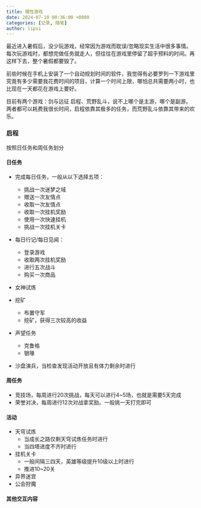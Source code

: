```yaml
---
title: 理性游戏
date: 2024-07-10 00:36:00 +0800
categories: [记录, 随笔]
author: lipsi
---
```


最近进入暑假后，没少玩游戏，经常因为游戏而耽误/忽略现实生活中很多事情。每次玩游戏时，都想完做任务就走人，但往往在游戏里停留了超乎预料的时间。再这样下去，整个暑假都要毁了。

前些时候在手机上安装了一个自动规划时间的软件，我觉得有必要罗列一下游戏里究竟有多少需要我花费时间的项目，计算一个时间上限，哪怕总共需要两小时，也比现在一天都花在游戏上要好。

目前有两个游戏：剑与远征 启程、荒野乱斗，说不上哪个是主游，哪个是副游。两者都可以耗费我很长时间，启程依靠其极多的任务，而荒野乱斗依靠其带来的欢乐。

### 启程
按照日任务和周任务划分
#### 日任务
* 完成每日任务，一般从以下选择五项：
    * 挑战一次迷梦之域
    * 赠送一次友情点
    * 收取一次友情点
    * 收取一次挂机奖励
    * 使用一次快速挂机
    * 挑战一次挂机关卡

* 每日行记/每日见闻：
    * 登录游戏
    * 收取两次挂机奖励
    * 进行五次战斗
    * 购买一次商品

* 女神试炼

* 挖矿
    * 布置守军
    * 挖矿，获得三次较高的收益

* 声望任务
    * 克鲁格
    * 银喙

* 沙盘演兵，当检查发现活动开放且有体力剩余时进行

#### 周任务
* 竞技场，每周进行20次挑战，每天可以进行4~5场，也就是需要5天完成
* 荣誉对决，每周进行12次对战拿奖励。一般挑一天打完即可

#### 活动
* 天穹试炼
    * 当成长之路仅剩天穹试炼任务时进行
    * 当四塔进度不齐时进行
* 挂机关卡
    * 一般间隔三四天，英雄等级提升10级以上时进行
    * 推进10~20关
* 异界迷宫
* 公会狩魔

#### 其他交互内容
